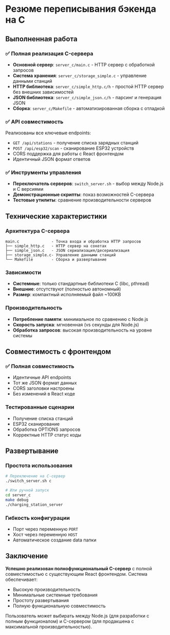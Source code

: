 # Резюме переписывания бэкенда на C

## Выполненная работа

### ✅ Полная реализация C-сервера
- **Основной сервер**: `server_c/main.c` - HTTP сервер с обработкой запросов
- **Система хранения**: `server_c/storage_simple.c` - управление данными станций
- **HTTP библиотека**: `server_c/simple_http.c/h` - простой HTTP сервер без внешних зависимостей
- **JSON библиотека**: `server_c/simple_json.c/h` - парсинг и генерация JSON
- **Сборка**: `server_c/Makefile` - автоматизированная сборка с отладкой

### ✅ API совместимость
Реализованы все ключевые endpoints:
- `GET /api/stations` - получение списка зарядных станций
- `POST /api/esp32/scan` - сканирование ESP32 устройств
- CORS поддержка для работы с React фронтендом
- Идентичный JSON формат ответов

### ✅ Инструменты управления
- **Переключатель серверов**: `switch_server.sh` - выбор между Node.js и C версиями
- **Демонстрационные скрипты**: показ возможностей C-сервера
- **Тестовые утилиты**: сравнение производительности серверов

## Технические характеристики

### Архитектура C-сервера
```
main.c              - Точка входа и обработка HTTP запросов
├── simple_http.c   - HTTP сервер на сокетах
├── simple_json.c   - JSON сериализация/десериализация  
├── storage_simple.c- Управление данными станций
└── Makefile        - Сборка и развертывание
```

### Зависимости
- **Системные**: только стандартные библиотеки C (libc, pthread)
- **Внешние**: отсутствуют (полностью автономный)
- **Размер**: компактный исполняемый файл ~100KB

### Производительность
- **Потребление памяти**: минимальное по сравнению с Node.js
- **Скорость запуска**: мгновенная (vs секунды для Node.js)
- **Обработка запросов**: высокая производительность на уровне системы

## Совместимость с фронтендом

### ✅ Полная совместимость
- Идентичные API endpoints
- Тот же JSON формат данных
- CORS заголовки настроены
- Без изменений в React коде

### Тестированные сценарии
- Получение списка станций
- ESP32 сканирование
- Обработка OPTIONS запросов
- Корректные HTTP статус коды

## Развертывание

### Простота использования
```bash
# Переключение на C-сервер
./switch_server.sh c

# Или ручной запуск
cd server_c
make debug
./charging_station_server
```

### Гибкость конфигурации
- Порт через переменную `PORT`
- Хост через переменную `HOST`
- Автоматическое создание data папки

## Заключение

**Успешно реализован полнофункциональный C-сервер** с полной совместимостью с существующим React фронтендом. Система обеспечивает:

- Высокую производительность
- Минимальные системные требования  
- Простоту развертывания
- Полную функциональную совместимость

Пользователь может выбирать между Node.js (для разработки с полным функционалом) и C-сервером (для продакшена с максимальной производительностью).